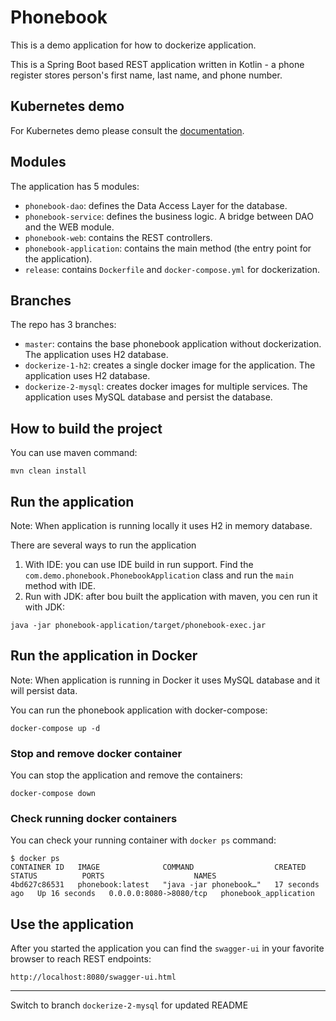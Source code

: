# Phonebook
This is a demo application for how to dockerize application.

This is a Spring Boot based REST application written in Kotlin - a phone register stores person's first name, last name, and phone number.

## Kubernetes demo

For Kubernetes demo please consult the [documentation](kubernetes/kubernetes-demo-steps.md).

## Modules

The application has 5 modules:
- `phonebook-dao`: defines the Data Access Layer for the database.
- `phonebook-service`: defines the business logic. A bridge between DAO and the WEB module.
- `phonebook-web`: contains the REST controllers.
- `phonebook-application`: contains the main method (the entry point for the application).
- `release`: contains `Dockerfile` and `docker-compose.yml` for dockerization.

## Branches
The repo has 3 branches:
- `master`: contains the base phonebook application without dockerization. The application uses H2 database.
- `dockerize-1-h2`: creates a single docker image for the application. The application uses H2 database. 
- `dockerize-2-mysql`:  creates docker images for multiple services. The application uses MySQL database and persist the database.

## How to build the project

You can use maven command:
```text
mvn clean install
```

## Run the application

Note: When application is running locally it uses H2 in memory database.

There are several ways to run the application
1. With IDE: you can use IDE build in run support. Find the `com.demo.phonebook.PhonebookApplication` class and run the `main` method with IDE.
2. Run with JDK: after bou built the application with maven, you cen run it with JDK:
```text
java -jar phonebook-application/target/phonebook-exec.jar
```

## Run the application in Docker

Note: When application is running in Docker it uses MySQL database and it will persist data.

You can run the phonebook application with docker-compose:
```text
docker-compose up -d
```
### Stop and remove docker container

You can stop the application and remove the containers: 
```text
docker-compose down
```

### Check running docker containers 
You can check your running container with `docker ps` command:
```text
$ docker ps
CONTAINER ID   IMAGE              COMMAND                  CREATED          STATUS          PORTS                    NAMES
4bd627c86531   phonebook:latest   "java -jar phonebook…"   17 seconds ago   Up 16 seconds   0.0.0.0:8080->8080/tcp   phonebook_application
```

## Use the application
After you started the application you can find the `swagger-ui` in your favorite browser to reach REST endpoints:
```text
http://localhost:8080/swagger-ui.html
```
---
Switch to branch `dockerize-2-mysql` for updated README